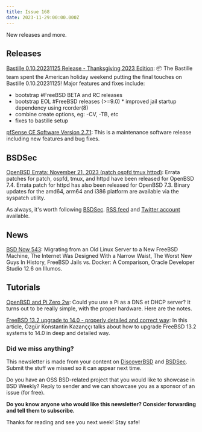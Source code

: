 ```yaml
---
title: Issue 168
date: 2023-11-29:00:00.000Z
---
```


New releases and more.

<!-- more -->

## Releases

[Bastille 0.10.20231125 Release - Thanksgiving 2023 Edition](https://github.com/BastilleBSD/bastille/releases/tag/0.10.20231125?utm_source=bsdweekly): 📦 The Bastille team spent the American holiday weekend putting the final touches on Bastille 0.10.20231125! Major features and fixes include: 


* bootstrap #FreeBSD BETA and RC releases
* bootstrap EOL #FreeBSD releases (>=9.0) * improved jail startup dependency using rcorder(8)
* combine create options, eg: -CV, -TB, etc
* fixes to bastille setup

[pfSense CE Software Version 2.7.1](https://www.netgate.com/blog/netgate-releases-pfsense-ce-software-version-2.7.1?utm_source=bsdweekly): This is a maintenance software release including new features and bug fixes.

## BSDSec

[OpenBSD Errata: November 21, 2023 (patch ospfd tmux httpd)](https://bsdsec.net/articles/openbsd-errata-november-21-2023-patch-ospfd-tmux-httpd?utm_source=bsdweekly): Errata patches for patch, ospfd, tmux, and httpd have been released for OpenBSD 7.4. Errata patch for httpd has also been released for OpenBSD 7.3. Binary updates for the amd64, arm64 and i386 platform are available via the syspatch utility.

As always, it's worth following [BSDSec](https://bsdsec.net). [RSS feed](https://bsdsec.net/articles.atom) and [Twitter account](https://twitter.com/bsdsec) available.
## News

[BSD Now 543](https://www.bsdnow.tv/534?utm_source=bsdweekly): Migrating from an Old Linux Server to a New FreeBSD Machine, The Internet Was Designed With a Narrow Waist, The Worst New Guys In History, FreeBSD Jails vs. Docker: A Comparison, Oracle Developer Studio 12.6 on Illumos.

## Tutorials

[OpenBSD and Pi Zero 2w](https://www.tumfatig.net/2023/running-openbsd-on-raspberry-pi-zero-2-w/?utm_source=bsdweekly): Could you use a Pi as a DNS et DHCP server? It turns out to be really simple, with the proper hardware. Here are the notes.

[FreeBSD 13.2 upgrade to 14.0 - properly detailed and correct way](https://ozgurkazancci.com/freebsd-13-2-upgrade-to-14-0-proper-and-correct-way/?utm_source=bsdweekly): In this article, Özgür Konstantin Kazanççı talks about how to upgrade FreeBSD 13.2 systems to 14.0 in deep and detailed way.

### Did we miss anything?

This newsletter is made from your content on [DiscoverBSD](https://discoverbsd.com) and [BSDSec](https://bsdsec.net). Submit the stuff we missed so it can appear next time.

Do you have an OSS BSD-related project that you would like to showcase in BSD Weekly? Reply to sender and we can showcase you as a sponsor of an issue (for free).

**Do you know anyone who would like this newsletter? Consider forwarding and tell them to subscribe.**

Thanks for reading and see you next week! Stay safe!
